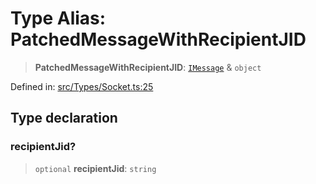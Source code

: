 # Type Alias: PatchedMessageWithRecipientJID

> **PatchedMessageWithRecipientJID**: [`IMessage`](../namespaces/proto/interfaces/IMessage.md) & `object`

Defined in: [src/Types/Socket.ts:25](https://github.com/Fokusdotid/bail/blob/c270ba4454f95d50cec87a9d90b03360fac7058e/src/Types/Socket.ts#L25)

## Type declaration

### recipientJid?

> `optional` **recipientJid**: `string`
